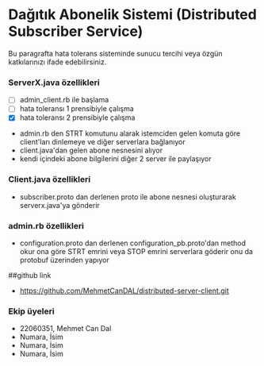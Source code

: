 # Dağıtık Abonelik Sistemi (Distributed Subscriber Service)

Bu paragrafta hata tolerans sisteminde sunucu tercihi veya özgün katkılarınızı ifade edebilirsiniz.


### ServerX.java özellikleri

- [ ] admin_client.rb ile başlama
- [ ] hata toleransı 1 prensibiyle çalışma
- [x] hata toleransı 2 prensibiyle çalışma
- admin.rb den STRT komutunu alarak istemciden gelen komuta göre client'ları dinlemeye ve diğer serverlara bağlanıyor
- client.java'dan gelen abone nesnesini alıyor
- kendi içindeki abone bilgilerini diğer 2 server ile paylaşıyor

### Client.java özellikleri

- subscriber.proto dan derlenen proto ile abone nesnesi oluşturarak serverx.java'ya gönderir

### admin.rb özellikleri

- configuration.proto dan derlenen configuration_pb.proto'dan method okur ona göre STRT emrini veya STOP emrini serverlara göderir onu da protobuf üzerinden yapıyor

##github link

- https://github.com/MehmetCanDAL/distributed-server-client.git

### Ekip üyeleri

- 22060351, Mehmet Can Dal
- Numara, İsim
- Numara, İsim
- Numara, İsim
